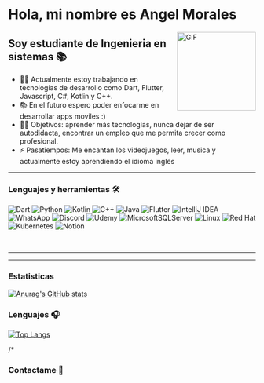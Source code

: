 # Hola, mi nombre es Angel Morales 

<img align="right" alt="GIF" height="160px" src="https://media.giphy.com/media/3o6ggbCzAotIx43ey4/giphy.gif?cid=ecf05e47ggblh636rlms3ce3z35z27inq8wa5xhd3kv9r96l&rid=giphy.gif&ct=g" />

## Soy estudiante de Ingenieria en sistemas 📚

- 👨‍💻 Actualmente estoy trabajando en tecnologías de desarrollo como Dart, Flutter, Javascript, C#, Kotlin y C++.
- 📚 En el futuro espero poder enfocarme en desarrollar apps moviles :)
- 💪🏼 Objetivos: aprender más tecnologías, nunca dejar de ser autodidacta, encontrar un empleo que me permita crecer como profesional.
- ⚡ Pasatiempos: Me encantan los videojuegos, leer, musica y actualmente estoy aprendiendo el idioma inglés


---

### Lenguajes y herramientas  🛠 
![Dart](https://img.shields.io/badge/dart-%230175C2.svg?style=for-the-badge&logo=dart&logoColor=white)
![Python](https://img.shields.io/badge/python-3670A0?style=for-the-badge&logo=python&logoColor=ffdd54)
![Kotlin](https://img.shields.io/badge/kotlin-%230095D5.svg?style=for-the-badge&logo=kotlin&logoColor=white)
![C++](https://img.shields.io/badge/c++-%2300599C.svg?style=for-the-badge&logo=c%2B%2B&logoColor=white)
![Java](https://img.shields.io/badge/java-%23ED8B00.svg?style=for-the-badge&logo=java&logoColor=white)
![Flutter](https://img.shields.io/badge/Flutter-%2302569B.svg?style=for-the-badge&logo=Flutter&logoColor=white)
![IntelliJ IDEA](https://img.shields.io/badge/IntelliJIDEA-000000.svg?style=for-the-badge&logo=intellij-idea&logoColor=white)
![WhatsApp](https://img.shields.io/badge/WhatsApp-25D366?style=for-the-badge&logo=whatsapp&logoColor=white)
![Discord](https://img.shields.io/badge/%3CServer%3E-%237289DA.svg?style=for-the-badge&logo=discord&logoColor=white)
![Udemy](https://img.shields.io/badge/Udemy-A435F0?style=for-the-badge&logo=Udemy&logoColor=white)
![MicrosoftSQLServer](https://img.shields.io/badge/Microsoft%20SQL%20Sever-CC2927?style=for-the-badge&logo=microsoft%20sql%20server&logoColor=white)
![Linux](https://img.shields.io/badge/Linux-FCC624?style=for-the-badge&logo=linux&logoColor=black)
![Red Hat](https://img.shields.io/badge/Red%20Hat-EE0000?style=for-the-badge&logo=redhat&logoColor=white)
![Kubernetes](https://img.shields.io/badge/kubernetes-%23326ce5.svg?style=for-the-badge&logo=kubernetes&logoColor=white)
![Notion](https://img.shields.io/badge/Notion-%23000000.svg?style=for-the-badge&logo=notion&logoColor=white)

<br/>

---


---
### Estatisticas
[![Anurag's GitHub stats](https://github-readme-stats.vercel.app/api?username=maldonadoangel)](https://github.com/anuraghazra/github-readme-stats)



### Lenguajes 🎧

[![Top Langs](https://github-readme-stats.vercel.app/api/top-langs/?username=maldonadoangel&layout=compact)](https://github.com/anuraghazra/github-readme-stats)

/*

### Contactame 📝



<!--
**maldonadoangel/maldonadoangel** is a ✨ _special_ ✨ repository because its `README.md` (this file) appears on your GitHub profile.

Here are some ideas to get you started:

- 🔭 I’m currently working on ...
- 🌱 I’m currently learning ...
- 👯 I’m looking to collaborate on ...
- 🤔 I’m looking for help with ...
- 💬 Ask me about ...
- 📫 How to reach me: ...
- 😄 Pronouns: ...
- ⚡ Fun fact: ...
-->
